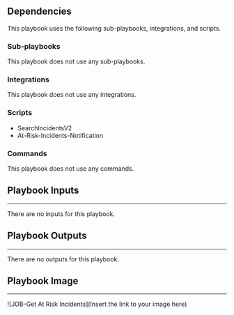 

## Dependencies
This playbook uses the following sub-playbooks, integrations, and scripts.

### Sub-playbooks
This playbook does not use any sub-playbooks.

### Integrations
This playbook does not use any integrations.

### Scripts
* SearchIncidentsV2
* At-Risk-Incidents-Notification

### Commands
This playbook does not use any commands.

## Playbook Inputs
---
There are no inputs for this playbook.

## Playbook Outputs
---
There are no outputs for this playbook.

## Playbook Image
---
![JOB-Get At Risk Incidents](Insert the link to your image here)